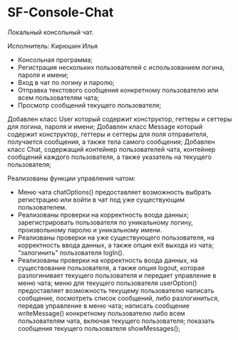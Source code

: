 # SF-Console-Chat
Локальный консольный чат.

Исполнитель: Кирюшин Илья

* Консольная программа;
* Регистрация нескольких пользователей с использованием  логина, пароля и имени;
* Вход в чат по логину и паролю;
* Отправка текстового сообщения конкретному пользователю или всем пользователям чата;
* Просмотр сообщений текущего пользователя;

Добавлен класс User который содержит конструктор, геттеры и сеттеры для логина, пароля и имени;
Добавлен класс Message который содержит конструктор, геттеры и сеттеры для поля отправителя, получается сообщения, а также тела самого сообщения;
Добавлен класс Chat, содержащий контейнер пользователей чата, контейнер сообщений каждого пользователя, а также указатель на текущего пользователя;


Реализованы функции управления чатом:
* Меню чата chatOptions() предоставляет возможность выбрать регистрацию или войти в чат под уже существующим пользователем.
* Реализованы проверки на корректность воода данных; зарегистрировать пользователя  по уникальному логину, произвольному паролю и уникальному имени. 
* Реализваны проверки на уже существующего пользователя, на корректность ввода данных, а также опция exit выхода из чата; "залогинить" пользователя logIn().
* Реализованы проверки на корректность воода данных, на существование пользователя, а также опция logout, которая разлогинивает текущего пользователя и передает управление в меню чата; меню для текущего пользователя userOption() предоставляет возможность текущему пользователю написать сообщение, посмотреть список сообщений, либо разлогиниться, передав управление в меню чата; написать сообщение writeMessage() конкретному пользователю либо всем пользователям чата, включая текущего пользователя; показать сообщения текущего пользователя showMessages();
